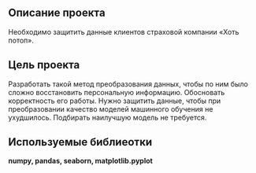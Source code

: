 ## Описание проекта

Необходимо защитить данные клиентов страховой компании «Хоть потоп». 

## Цель проекта 

Разработать такой метод преобразования данных, чтобы по ним было сложно восстановить персональную информацию. 
Обосновать корректность его работы. Нужно защитить данные, чтобы при преобразовании качество моделей машинного обучения не ухудшилось. 
Подбирать наилучшую модель не требуется.

## Используемые библиеотки
__numpy, pandas, seaborn, matplotlib.pyplot__